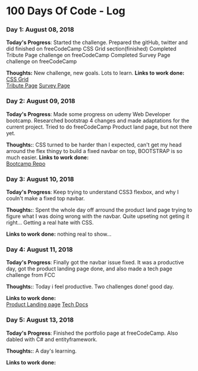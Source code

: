 # 100 Days Of Code - Log

### Day 1: August 08, 2018

**Today's Progress**: Started the challenge. Prepared the gitHub, twitter and did finished on freeCodeCamp CSS Grid section(finished)
                      Completed Tribute Page challenge on freeCodeCamp
                      Completed Survey Page challenge on freeCodeCamp

**Thoughts:** New challenge, new goals. Lots to learn. 
**Links to work done:**  
[CSS Grid](https://learn.freecodecamp.org/responsive-web-design/css-grid)  
[Tribute Page](https://codepen.io/CromixPT/pen/MBPLOV)
[Survey Page](https://codepen.io/CromixPT/pen/LBXPXw)

### Day 2: August 09, 2018

**Today's Progress**: Made some progress on udemy Web Developer bootcamp. Researched bootstrap 4 changes and made adaptations for the current project.
                      Tried to do freeCodeCamp Product land page, but not there yet. 

**Thoughts:**: CSS turned to be harder than I expected, can't get my head arround the flex thingy to build a fixed navbar on top, BOOTSTRAP is so much easier.
**Links to work done:**  
[Bootcamp Repo](https://github.com/CromixPT/WebDeveloper-Bootcamp)  

### Day 3: August 10, 2018

**Today's Progress**: Keep trying to understand CSS3 flexbox, and why I couln't make a fixed top navbar. 

**Thoughts:**: Spent the whole day off arround the product land page trying to figure what I was doing wrong with the navbar. Quite upseting not geting it right... Getting a real hate with CSS.

**Links to work done:**  nothing real to show...

### Day 4: August 11, 2018

**Today's Progress**: Finally got the navbar issue fixed. It was a productive day, got the product landing page done, and also made a tech page challenge from FCC

**Thoughts:**: Today i feel productive. Two challenges done! good day.

**Links to work done:**  
[Product Landing page](https://codepen.io/CromixPT/pen/ZjwxBr)
[Tech Docs](https://codepen.io/CromixPT/pen/VBgBWo)

### Day 5: August 13, 2018

**Today's Progress**: Finished the portfolio page at freeCodeCamp. Also dabled with C# and entityframework.

**Thoughts:**: A day's learning.

**Links to work done:**  

